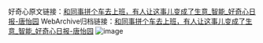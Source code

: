好奇心原文链接：[和同事拼个车去上班，有人让这事儿变成了生意_智能_好奇心日报-唐怡园](https://www.qdaily.com/articles/8255.html)
WebArchive归档链接：[和同事拼个车去上班，有人让这事儿变成了生意_智能_好奇心日报-唐怡园](http://web.archive.org/web/20190623152403/https://www.qdaily.com/articles/8255.html)
![image](http://ww3.sinaimg.cn/large/007d5XDply1g3vbdel2wcj30u03777wh)